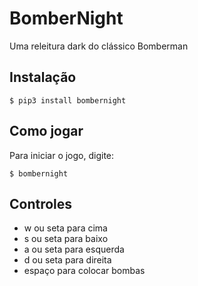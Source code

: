 # BomberNight
Uma releitura dark do clássico Bomberman

## Instalação
```
$ pip3 install bombernight
```


## Como jogar
Para iniciar o jogo, digite: 
```
$ bombernight 
```

## Controles
- w ou seta para cima 
- s ou seta para baixo 
- a ou seta para esquerda
- d ou seta para direita
- espaço para colocar bombas
